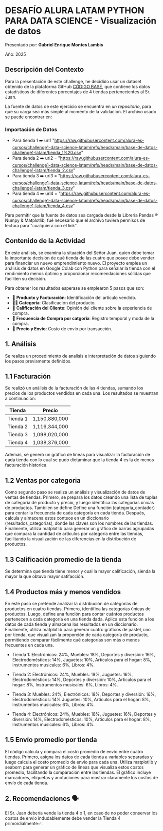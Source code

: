 # DESAFÍO ALURA LATAM PYTHON PARA DATA SCIENCE - Visualización de datos

Presentado por: **Gabriel Enrique Montes Lambis**

Año: 2025

## Descripción del Contexto

Para la presentación de este challenge, he decidido usar un dataset obtenido de la plataforma GitHub [CÓDIGO BASE](https://raw.githubusercontent.com/alura-es-cursos/challenge1-data-science-latam/refs/heads/main/base-de-datos-challenge1-latam/tienda_1%20.csv), que contiene los datos estadísticos de diferentes porcentajes de 4 tiendas pertenecientes al Sr. Juan.

La fuente de datos de este ejercicio se encuentra en *un repositorio*, para que su carga sea más simple al momento de la validación. El archivo usado se puede encontrar en:

### Importación de Datos

- Para tienda 1  ➡️ url1 "https://raw.githubusercontent.com/alura-es-cursos/challenge1-data-science-latam/refs/heads/main/base-de-datos-challenge1-latam/tienda_1%20.csv"
- Para tienda 2  ➡️ url2 = "https://raw.githubusercontent.com/alura-es-cursos/challenge1-data-science-latam/refs/heads/main/base-de-datos-challenge1-latam/tienda_2.csv"
- Para tienda 3  ➡️ url3 = "https://raw.githubusercontent.com/alura-es-cursos/challenge1-data-science-latam/refs/heads/main/base-de-datos-challenge1-latam/tienda_3.csv"
- Para tienda 4  ➡️ url4 = "https://raw.githubusercontent.com/alura-es-cursos/challenge1-data-science-latam/refs/heads/main/base-de-datos-challenge1-latam/tienda_4.csv"

Para permitir que la fuente de datos sea cargada desde la Libreria Pandas ®  Numpy & Matplotlib, fué necesario que el archivo tuviera permisos de lectura para "cualquiera con el link". 

## Contenido de la Actividad

En este análisis, se examina la situación del Señor Juan, quien debe tomar la importante decisión de qué tienda de las cuatro que posee debe vender para financiar un nuevo emprendimiento nuevo. El proyecto emplea un análisis de datos en Google Colab con Python para señalar la tienda con el rendimiento menos óptimo y proporcionar recomendaciones sólidas que faciliten su decisión.

Para obtener los resultados esperase se emplearon 5 pasos que son:

- 🛒 **Producto y Facturación**: Identificación del artículo vendido.
- 👨‍💻 **Categoría**: Clasificación del producto.
- 💯 **Calificación del Cliente**: Opinión del cliente sobre la experiencia de compra.
- 📅 **Frecuencia de Compra por catgoria**: Registro temporal y moda de la compra.
- 🚌 **Precio y Envío**: Costo de envío por transacción.




## 1. Análisis 

Se realiza un procedimiento de analisis e interpretación de datos siguiendo los pasos previamente definidos. 

## 1.1 Facturación

Se realizó un análisis de la facturación de las 4 tiendas, sumando los precios de los productos vendidos en cada una. Los resultados se muestran a continuación:

| Tienda  | Precio        |
|---------|---------------|
| Tienda 1| 1,150,880,000 |
| Tienda 2| 1,116,344,000 |
| Tienda 3| 1,098,020,000 |
| Tienda 4| 1,038,376,000 |

Además, se generó un gráfico de líneas para visualizar la facturación de cada tienda con lo cual se pudo dictaminar que la tienda 4 es la de menos facturación historica.

## 1.2 Ventas por categoria

Como segundo paso se realiza un análisis y visualización de datos de ventas de tiendas. Primero, se prepara los datos creando una lista de tuplas de categoría de producto y precio, y luego identifica las categorías únicas de productos. Tambiien se define Define una función (categoria_contador) para contar la frecuencia de cada categoría en cada tienda. Después, calcula y almacena estos conteos en un diccionario (resultados_categorias), donde las claves son los nombres de las tiendas. Finalmente, utiliza matplotlib para generar un gráfico de barras agrupadas que compara la cantidad de artículos por categoría entre las tiendas, facilitando la visualización de las diferencias en la distribución de productos.

## 1.3 Calificación promedio de la tienda

Se determina que tienda tiene menor y cual la mayor calificación, sienda la mayor la que obtuvo mayor satifacción.

## 1.4 Productos más y menos vendidos

En este paso se pretende analizar la distribución de categorías de productos en cuatro tiendas. Primero, identifica las categorías únicas de productos. Luego, define una función para contar cuántos productos pertenecen a cada categoría en una tienda dada. Aplica esta función a los datos de cada tienda y almacena los resultados en un diccionario. Finalmente, utiliza matplotlib para generar cuatro gráficos de pastel, uno por tienda, que visualizan la proporción de cada categoría de producto, permitiendo comparar fácilmente qué categorías son más o menos frecuentes en cada una.

- Tienda 1: Electrónicos: 24%, Muebles: 18%, Deportes y diversión: 16%, Electrodomésticos: 14%, Juguetes: 10%, Artículos para el hogar: 8%, Instrumentos musicales: 6%, Libros: 4%.

- Tienda 2: Electrónicos: 24%, Muebles: 18%, Juguetes: 16%, Electrodomésticos: 14%, Deportes y diversión: 10%, Artículos para el hogar: 8%, Instrumentos musicales: 6%, Libros: 4%.

- Tienda 3: Muebles: 24%, Electrónicos: 18%, Deportes y diversión: 16%, Electrodomésticos: 14%
Juguetes: 10%, Artículos para el hogar: 8%, Instrumentos musicales: 6%, Libros: 4%.

- Tienda 4: Electrónicos: 24%, Muebles: 18%, Juguetes: 16%, Deportes y diversión: 14%, Electrodomésticos: 10%, Artículos para el hogar: 8%, Instrumentos musicales: 6%, Libros: 4%.

## 1.5 Envío promedio por tienda

El código calcula y compara el costo promedio de envío entre cuatro tiendas. Primero, asigna los datos de cada tienda a variables separadas y luego calcula el costo promedio de envío para cada una. Utiliza matplotlib y seaborn para generar un gráfico de líneas que visualiza estos costos promedio, facilitando la comparación entre las tiendas. El gráfico incluye marcadores, etiquetas y anotaciones para mostrar claramente los costos de envío de cada tienda.

## 2. Recomendaciones 🗣️

El Sr. Juan debería vende la tienda 4 o 1, en caso de no poder conservar los costos de envio indudablemente debe vender la Tienda 4 primordialmente✅.

